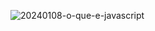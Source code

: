 ![20240108-o-que-e-javascript](https://github.com/user-attachments/assets/4ba04b9a-5c61-4a09-8ac8-e3812e533742)

    
<!--
**JuSouzaCris/JuSouzaCris** is a ✨ _special_ ✨ repository because its `README.md` (this file) appears on your GitHub profile.
![Descrição da imagem](WhatsApp Image 2025-01-25 at 13.27.26.jpeg)


